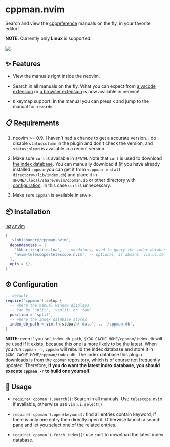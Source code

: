# cppman.nvim

Search and view the [cppreference](https://en.cppreference.com/) manuals on the fly, in your favorite editor!

**NOTE**: Currently only **Linux** is supported.

<img src="https://user-images.githubusercontent.com/98312435/256980587-be86148a-1e35-4b2a-85d0-f905782746ab.gif" />

## ✨ Features

* View the manuals right inside the neovim.

* Search in all manuals on the fly. What you can expect from [a vscode extension](https://github.com/Guyutongxue/VSC_CppReference) or [a browser extension](https://github.com/huhu/cpp-search-extension) is now available in neovim!

* `K` keymap support. In the manual you can press `K` and jump to the manual for `<cword>`.

## 📋 Requirements

1. neovim >= 0.9. I haven't had a chance to get a accurate version. I do disable `statuscolumn` in the plugin and don't check the version, and `statuscolumn` is available in a recent version.

2. Make sure `curl` is available in `$PATH`. Note that `curl` is used to download [the index database](https://raw.githubusercontent.com/aitjcize/cppman/master/cppman/lib/index.db). You can manually download it (if you have already installed `cppman` you can get it from `<cppman-install-directory>/lib/index.db`) and place it in `$HOME/.local/share/nvim/cppman.db` or other directory with [configuration](#Configuration). In this case `curl` is unnecessary.

3. Make sure `cppman` is available in `$PATH`.

## 📦 Installation

[lazy.nvim](https://github.com/folke/lazy.nvim)
```lua
{
  'v1nh1shungry/cppman.nvim',
  dependencies = {
    'kkharji/sqlite.lua', -- mandatory, used to query the index database
    'nvim-telescope/telescope.nvim', -- optional, if absent `vim.ui.select` will be used
  },
  opts = {},
}
```

## ⚙️ Configuration

```lua
-- default
require('cppman').setup {
  -- where the manual window displays
  -- can be 'split', 'vsplit' or 'tab'
  position = 'split',
  -- where the index database stores
  index_db_path = vim.fn.stdpath('data') .. '/cppman.db',
}
```

**NOTE**: even if you set `index_db_path`, `$XDG_CACHE_HOME/cppman/index.db` will be used if it exists, because this one is more likely to be the latest. When you run `cppman -r`, `cppman` will rebuild the index database and store it in `$XDG_CACHE_HOME/cppman/index.db`. The index database this plugin downloads is from the `cppman` repository, which is of course not frequently updated. Therefore, **if you do want the latest index database, you should execute `cppman -r` to build one yourself.**

## 🚀 Usage

* `require('cppman').search()`: Search in all manuals. Use `telescope.nvim` if available, otherwise use `vim.ui.select()`.

* `require('cppman').open(keyword)`: find all entries contain keyword, if there is only one entry then directly open it. Otherwise launch a search pane and let you select one of the related entries.

* `require('cppman').fetch_index()`: use `curl` to download the latest index database.

